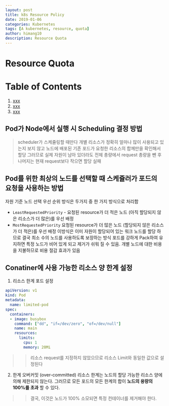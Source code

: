 ```yaml
---
layout: post
title: k8s Resource Policy 
date: 2019-01-06
categories: Kubernetes
tags: [A kubernetes, resource, quota]
author: himang10
description: Resource Quota
---
```

Resource Quota
============

# Table of Contents
1. [xxx](#xxx)
2. [xxx](#xxx)
3. [xxx](#xxx)


## Pod가 Node에서 실행 시 Scheduling 결정 방법
> scheduler가 스케쥴링할 때만다 개별 리소스가 정확히 얼마나 많이 사용되고 있는지 보지 않고 노드에 배포된 기존 포드가 요청한 리소스의 합께만을 확인해서 할당
> 그러므로 실제 자원이 남아 있더라도 전체 총량에서 request 총량을 뺀 후 나머지는 현재 request보다 작으면 할당 실패

## Pod를 위한 최상의 노드를 선택할 때 스케쥴러가 포드의 요청을 사용하는 방법
자원 기준 노드 선택 우선 순위 방식은 두가지 중 한 가지 방식으로 처리함
* `LeastRequestedPriority` - 요청된 resource가 더 적은 노드 (아직 할당되지 않은 리소스가 더 많은)를 우선 배정
* `MostRequestedPriority` 
   요청된 resource가 더 많은 노드 (할당되지 않은 리소스가 더 적은)를 우선 배정 
   이방식은 이미 자원이 할당되어 있는 워크 노드를 할당 하므로 결국 최소 수의 노드를 사용하도록 보장하는 방식
   포드를 강하게 Pack하여 유지하면 특정 노드가 비어 있게 되고 제거가 쉬워 질 수 있음. 개별 노드에 대한 비용을 지불하므로 비용 절감 효과가 있음

## Conatiner에 사용 가능한 리소스 양 한계 설정
1. 리소스 한계 포드 설정
```yaml
apiVersion: v1
kind: Pod
metadata:
  name: limited-pod
spec:
  containers:
  - image: busybox
    command: ["dd", "if=/dev/zero", "of=/dev/null"]
    name: main
    resources:
      limits:
        cpu: 1
        memory: 20Mi
````
>> 리소스 request를 지정하지 않았으므로 리소스 Limit와 동일한 값으로 설정된다

2. 한계 오버커밋 (over-committed)
리소스 한계는 노드의 할당 가능한 리소스 양에 의해 제한되지 않는다. 그러므로 모든 포드의 모든 한계의 합이 **노드의 용량의 100%를 초과** 할 수 있다.
>>결국, 이것은 노드가 100% 소모되면 특정 컨테이너를 제거해야 한다.
                            